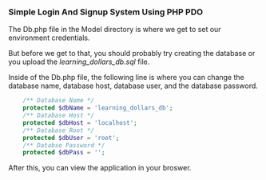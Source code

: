 
### Simple Login And Signup System Using PHP PDO

The Db.php file in the Model directory is where we get to set our environment credentials.

But before we get to that, you should probably try creating the database or you upload the *learning_dollars_db.sql* file.

Inside of the Db.php file, the following line is where you can change the database name, database host, database user, and the database password.

```php
    /** Database Name */
    protected $dbName = 'learning_dollars_db'; 
    /** Database Host */
    protected $dbHost = 'localhost'; 
    /** Database Root */
    protected $dbUser = 'root';
    /** Databse Password */
    protected $dbPass = '';
```

After this, you can view the application in your broswer.